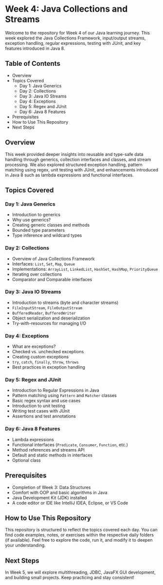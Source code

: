# **Week 4: Java Collections and Streams**

Welcome to the repository for Week 4 of our Java learning journey. This week explored the Java Collections Framework, input/output streams, exception handling, regular expressions, testing with JUnit, and key features introduced in Java 8.

## **Table of Contents**

* Overview  
* Topics Covered  
  * Day 1: Java Generics  
  * Day 2: Collections  
  * Day 3: Java IO Streams  
  * Day 4: Exceptions  
  * Day 5: Regex and JUnit  
  * Day 6: Java 8 Features  
* Prerequisites  
* How to Use This Repository  
* Next Steps

## **Overview**

This week provided deeper insights into reusable and type-safe data handling through generics, collection interfaces and classes, and stream processing. We also explored structured exception handling, pattern matching using regex, unit testing with JUnit, and enhancements introduced in Java 8 such as lambda expressions and functional interfaces.

## **Topics Covered**

### **Day 1: Java Generics**

* Introduction to generics  
* Why use generics?  
* Creating generic classes and methods  
* Bounded type parameters  
* Type inference and wildcard types  

### **Day 2: Collections**

* Overview of Java Collections Framework  
* Interfaces: `List`, `Set`, `Map`, `Queue`  
* Implementations: `ArrayList`, `LinkedList`, `HashSet`, `HashMap`, `PriorityQueue`  
* Iterating over collections  
* Comparator and Comparable interfaces  

### **Day 3: Java IO Streams**

* Introduction to streams (byte and character streams)  
* `FileInputStream`, `FileOutputStream`  
* `BufferedReader`, `BufferedWriter`  
* Object serialization and deserialization  
* Try-with-resources for managing I/O  

### **Day 4: Exceptions**

* What are exceptions?  
* Checked vs. unchecked exceptions  
* Creating custom exceptions  
* `try`, `catch`, `finally`, `throw`, `throws`  
* Best practices in exception handling  

### **Day 5: Regex and JUnit**

* Introduction to Regular Expressions in Java  
* Pattern matching using `Pattern` and `Matcher` classes  
* Basic regex syntax and use cases  
* Introduction to unit testing  
* Writing test cases with JUnit  
* Assertions and test annotations  

### **Day 6: Java 8 Features**

* Lambda expressions  
* Functional interfaces (`Predicate`, `Consumer`, `Function`, etc.)  
* Method references and streams API  
* Default and static methods in interfaces  
* Optional class  

## **Prerequisites**

* Completion of Week 3: Data Structures  
* Comfort with OOP and basic algorithms in Java  
* Java Development Kit (JDK) installed  
* A code editor or IDE like IntelliJ IDEA, Eclipse, or VS Code  

## **How to Use This Repository**

This repository is structured to reflect the topics covered each day. You can find code examples, notes, or exercises within the respective daily folders (if available). Feel free to explore the code, run it, and modify it to deepen your understanding.

## **Next Steps**

In Week 5, we will explore multithreading, JDBC, JavaFX GUI development, and building small projects. Keep practicing and stay consistent!
